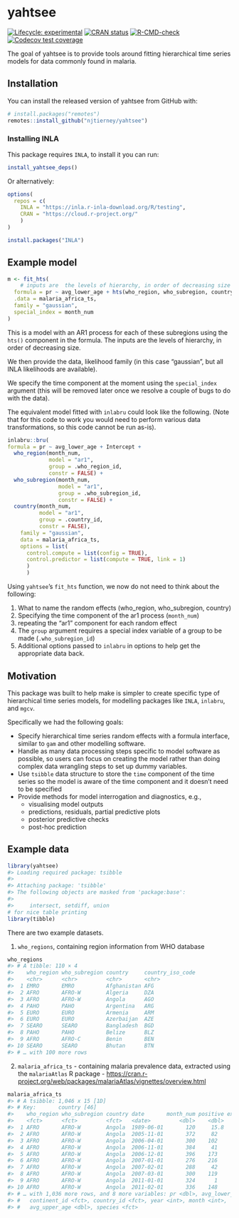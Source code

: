 
<!-- README.md is generated from README.Rmd. Please edit that file -->

# yahtsee

<!-- badges: start -->

[![Lifecycle:
experimental](https://img.shields.io/badge/lifecycle-experimental-orange.svg)](https://lifecycle.r-lib.org/articles/stages.html#experimental)
[![CRAN
status](https://www.r-pkg.org/badges/version/yahtsee)](https://CRAN.R-project.org/package=yahtsee)
[![R-CMD-check](https://github.com/njtierney/yahtsee/workflows/R-CMD-check/badge.svg)](https://github.com/njtierney/yahtsee/actions)
[![Codecov test
coverage](https://codecov.io/gh/njtierney/yahtsee/branch/main/graph/badge.svg)](https://codecov.io/gh/njtierney/yahtsee?branch=main)
<!-- badges: end -->

The goal of yahtsee is to provide tools around fitting hierarchical time
series models for data commonly found in malaria.

## Installation

You can install the released version of yahtsee from GitHub with:

``` r
# install.packages("remotes")
remotes::install_github("njtierney/yahtsee")
```

### Installing INLA

This package requires `INLA`, to install it you can run:

``` r
install_yahtsee_deps()
```

Or alternatively:

``` r
options(
  repos = c(
    INLA = "https://inla.r-inla-download.org/R/testing",
    CRAN = "https://cloud.r-project.org/"
    )
)

install.packages("INLA")
```

## Example model

``` r
m <- fit_hts(
    # inputs are  the levels of hierarchy, in order of decreasing size
  formula = pr ~ avg_lower_age + hts(who_region, who_subregion, country),
  .data = malaria_africa_ts,
  family = "gaussian",
  special_index = month_num
)
```

This is a model with an AR1 process for each of these subregions using
the `hts()` component in the formula. The inputs are the levels of
hierarchy, in order of decreasing size.

We then provide the data, likelihood family (in this case “gaussian”,
but all INLA likelihoods are available).

We specify the time component at the moment using the `special_index`
argument (this will be removed later once we resolve a couple of bugs to
do with the data).

The equivalent model fitted with `inlabru` could look like the
following. (Note that for this code to work you would need to perform
various data transformations, so this code cannot be run as-is).

``` r
inlabru::bru(
formula = pr ~ avg_lower_age + Intercept + 
  who_region(month_num, 
             model = "ar1", 
             group = .who_region_id,
             constr = FALSE) + 
  who_subregion(month_num, 
                model = "ar1", 
                group = .who_subregion_id, 
                constr = FALSE) + 
  country(month_num, 
          model = "ar1", 
          group = .country_id, 
          constr = FALSE),
    family = "gaussian",
    data = malaria_africa_ts,
    options = list(
      control.compute = list(config = TRUE),
      control.predictor = list(compute = TRUE, link = 1)
      )
      )
```

Using `yahtsee`’s `fit_hts` function, we now do not need to think about
the following:

1.  What to name the random effects (who_region, who_subregion, country)
2.  Specifying the time component of the ar1 process (`month_num`)
3.  repeating the “ar1” component for each random effect
4.  The `group` argument requires a special index variable of a group to
    be made (`.who_subregion_id`)
5.  Additional options passed to `inlabru` in options to help get the
    appropriate data back.

## Motivation

This package was built to help make is simpler to create specific type
of hierarchical time series models, for modelling packages like `INLA`,
`inlabru`, and `mgcv`.

Specifically we had the following goals:

-   Specify hierarchical time series random effects with a formula
    interface, similar to `gam` and other modelling software.
-   Handle as many data processing steps specific to model software as
    possible, so users can focus on creating the model rather than doing
    complex data wrangling steps to set up dummy variables.
-   Use `tsibble` data structure to store the `time` component of the
    time series so the model is aware of the time component and it
    doesn’t need to be specified
-   Provide methods for model interrogation and diagnostics, e.g.,
    -   visualising model outputs
    -   predictions, residuals, partial predictive plots
    -   posterior predictive checks
    -   post-hoc prediction

## Example data

``` r
library(yahtsee)
#> Loading required package: tsibble
#> 
#> Attaching package: 'tsibble'
#> The following objects are masked from 'package:base':
#> 
#>     intersect, setdiff, union
# for nice table printing
library(tibble)
```

There are two example datasets.

1.  `who_regions`, containing region information from WHO database

``` r
who_regions
#> # A tibble: 110 × 4
#>    who_region who_subregion country     country_iso_code
#>    <chr>      <chr>         <chr>       <chr>           
#>  1 EMRO       EMRO          Afghanistan AFG             
#>  2 AFRO       AFRO-W        Algeria     DZA             
#>  3 AFRO       AFRO-W        Angola      AGO             
#>  4 PAHO       PAHO          Argentina   ARG             
#>  5 EURO       EURO          Armenia     ARM             
#>  6 EURO       EURO          Azerbaijan  AZE             
#>  7 SEARO      SEARO         Bangladesh  BGD             
#>  8 PAHO       PAHO          Belize      BLZ             
#>  9 AFRO       AFRO-C        Benin       BEN             
#> 10 SEARO      SEARO         Bhutan      BTN             
#> # … with 100 more rows
```

2.  `malaria_africa_ts` - containing malaria prevalence data, extracted
    using the `malariaAtlas` R package -
    <https://cran.r-project.org/web/packages/malariaAtlas/vignettes/overview.html>

``` r
malaria_africa_ts
#> # A tsibble: 1,046 x 15 [1D]
#> # Key:       country [46]
#>    who_region who_subregion country date       month_num positive examined
#>    <fct>      <fct>         <fct>   <date>         <dbl>    <dbl>    <int>
#>  1 AFRO       AFRO-W        Angola  1989-06-01       120     15.8       50
#>  2 AFRO       AFRO-W        Angola  2005-11-01       372     82        111
#>  3 AFRO       AFRO-W        Angola  2006-04-01       300    102        197
#>  4 AFRO       AFRO-W        Angola  2006-11-01       384     41        347
#>  5 AFRO       AFRO-W        Angola  2006-12-01       396    173        734
#>  6 AFRO       AFRO-W        Angola  2007-01-01       276    216        828
#>  7 AFRO       AFRO-W        Angola  2007-02-01       288     42         71
#>  8 AFRO       AFRO-W        Angola  2007-03-01       300    119        448
#>  9 AFRO       AFRO-W        Angola  2011-01-01       324      1        239
#> 10 AFRO       AFRO-W        Angola  2011-02-01       336    148       1132
#> # … with 1,036 more rows, and 8 more variables: pr <dbl>, avg_lower_age <dbl>,
#> #   continent_id <fct>, country_id <fct>, year <int>, month <int>,
#> #   avg_upper_age <dbl>, species <fct>
```
